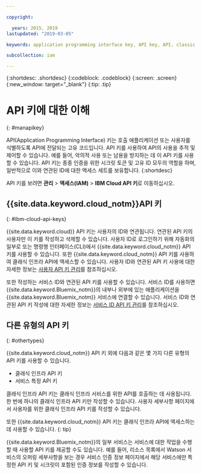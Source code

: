 ```yaml
---

copyright:

  years: 2015, 2019
lastupdated: "2019-03-05"

keywords: application programming interface key, API key, API, classic infrastructure API key, IBM Cloud API key

subcollection: iam

---
```


{:shortdesc: .shortdesc}
{:codeblock: .codeblock}
{:screen: .screen}
{:new_window: target="_blank"}
{:tip: .tip}

# API 키에 대한 이해
{: #manapikey}

API(Application Programming Interface) 키는 호출 애플리케이션 또는 사용자를 식별하도록 API에 전달되는 고유 코드입니다. API 키를 사용하여 API의 사용을 추적 및 제어할 수 있습니다. 예를 들어, 악의적 사용 또는 남용을 방지하는 데 이 API 키를 사용할 수 있습니다. API 키는 종종 인증을 위한 시크릿 토큰 및 고유 ID 모두의 역할을 하며, 일반적으로 이와 연관된 ID에 대한 액세스 세트를 보유합니다.
{:shortdesc}

API 키를 보려면 **관리** > **액세스(IAM)** > **IBM Cloud API 키**로 이동하십시오.

## {{site.data.keyword.cloud_notm}}API 키
{: #ibm-cloud-api-keys}

{{site.data.keyword.cloud}} API 키는 사용자의 ID와 연관됩니다. 연관된 API 키의 사용자만 이 키를 작성하고 삭제할 수 있습니다. 사용자 ID로 로그인하기 위해 자동화의 일부로 또는 명령행 인터페이스(CLI)에서 {{site.data.keyword.cloud_notm}} API 키를 사용할 수 있습니다. 또한 {{site.data.keyword.cloud_notm}} API 키를 사용하여 클래식 인프라 API에 액세스할 수 있습니다. 사용자 ID와 연관된 API 키 사용에 대한 자세한 정보는 [사용자 API 키 관리](/docs/iam?topic=iam-userapikey#userapikey)를 참조하십시오.

또한 작성하는 서비스 ID와 연관된 API 키를 사용할 수 있습니다. 서비스 ID를 사용하면 {{site.data.keyword.Bluemix_notm}}의 내부나 외부에 있는 애플리케이션을 {{site.data.keyword.Bluemix_notm}} 서비스에 연결할 수 있습니다. 서비스 ID와 연관된 API 키 작성에 대한 자세한 정보는 [서비스 ID API 키 관리](/docs/iam?topic=iam-serviceidapikeys#serviceidapikeys)를 참조하십시오.

## 다른 유형의 API 키
{: #othertypes}

{{site.data.keyword.cloud_notm}} API 키 외에 다음과 같은 몇 가지 다른 유형의 API 키를 사용할 수 있습니다.

* 클래식 인프라 API 키
* 서비스 특정 API 키

클래식 인프라 API 키는 클래식 인프라 서비스를 위한 API를 호출하는 데 사용됩니다. 한 번에 하나의 클래식 인프라 API 키만 작성할 수 있습니다. 사용자 세부사항 페이지에서 사용자를 위한 클래식 인프라 API 키를 작성할 수 있습니다.

또한 {{site.data.keyword.cloud_notm}} API 키는 클래식 인프라 API에 액세스하는 데 사용할 수 있습니다.
{: tip}

{{site.data.keyword.Bluemix_notm}}의 일부 서비스는 서비스에 대한 작업을 수행할 때 사용할 API 키를 제공할 수도 있습니다. 예를 들어, 리소스 목록에서 Watson 서비스의 오퍼링 세부사항을 보는 경우 서비스 인증 정보 페이지에서 해당 서비스에만 특정한 API 키 및 시크릿이 포함된 인증 정보를 작성할 수 있습니다.
